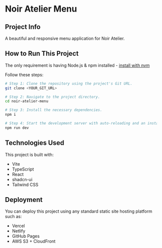 # Noir Atelier Menu

## Project Info

A beautiful and responsive menu application for Noir Atelier.

## How to Run This Project

The only requirement is having Node.js & npm installed - [install with nvm](https://github.com/nvm-sh/nvm#installing-and-updating)

Follow these steps:

```sh
# Step 1: Clone the repository using the project's Git URL.
git clone <YOUR_GIT_URL>

# Step 2: Navigate to the project directory.
cd noir-atelier-menu

# Step 3: Install the necessary dependencies.
npm i

# Step 4: Start the development server with auto-reloading and an instant preview.
npm run dev
```

## Technologies Used

This project is built with:

- Vite
- TypeScript
- React
- shadcn-ui
- Tailwind CSS

## Deployment

You can deploy this project using any standard static site hosting platform such as:

- Vercel
- Netlify
- GitHub Pages
- AWS S3 + CloudFront
